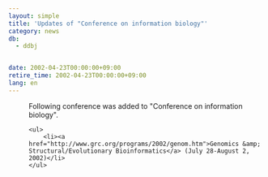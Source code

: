 ```yaml
---
layout: simple
title: 'Updates of "Conference on information biology"'
category: news
db:
  - ddbj


date: 2002-04-23T00:00:00+09:00
retire_time: 2002-04-23T00:00:00+09:00
lang: en
---
```


<dd>Following conference was added to "Conference on information biology".<br>

    <ul>
        <li><a href="http://www.grc.org/programs/2002/genom.htm">Genomics &amp; Structural/Evolutionary Bioinformatics</a> (July 28-August 2, 2002)</li>
    </ul>
</dd>
